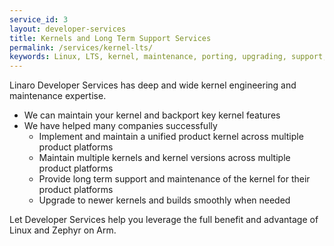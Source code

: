 ```yaml
---
service_id: 3
layout: developer-services
title: Kernels and Long Term Support Services
permalink: /services/kernel-lts/
keywords: Linux, LTS, kernel, maintenance, porting, upgrading, support, Zephyr
---
```

Linaro Developer Services has deep and wide kernel engineering and maintenance expertise.

- We can maintain your kernel and backport key kernel features
- We have helped many companies successfully
    - Implement and maintain a unified product kernel across multiple product platforms
    - Maintain multiple kernels and kernel versions across multiple product platforms
    - Provide long term support and maintenance of the kernel for their product platforms
    - Upgrade to newer kernels and builds smoothly when needed

Let Developer Services help you leverage the full benefit and advantage of Linux and Zephyr on Arm.
